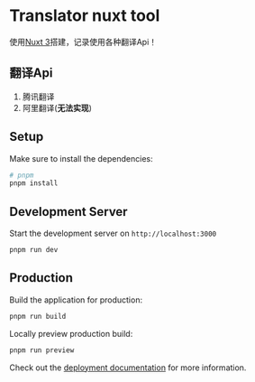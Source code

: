 # Translator nuxt tool

使用[Nuxt 3](https://nuxt.com/docs/getting-started/introduction)搭建，记录使用各种翻译Api！

## 翻译Api
1. 腾讯翻译
2. 阿里翻译(__无法实现__)

## Setup

Make sure to install the dependencies:

```bash
# pnpm
pnpm install
```

## Development Server

Start the development server on `http://localhost:3000`

```bash
pnpm run dev
```

## Production

Build the application for production:

```bash
pnpm run build
```

Locally preview production build:

```bash
pnpm run preview
```

Check out the [deployment documentation](https://nuxt.com/docs/getting-started/deployment) for more information.
